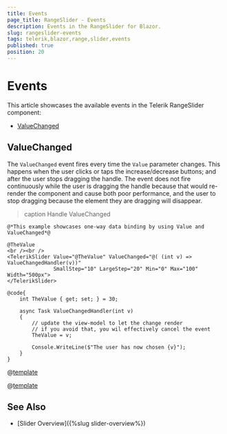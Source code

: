 ```yaml
---
title: Events
page_title: RangeSlider - Events
description: Events in the RangeSlider for Blazor.
slug: rangeslider-events
tags: telerik,blazor,range,slider,events
published: true
position: 20
---
```


# Events

This article showcases the available events in the Telerik RangeSlider component:

* [ValueChanged](#valuechanged)

## ValueChanged

The `ValueChanged` event fires every time the `Value` parameter changes. This happens when the user clicks or taps the increase/decrease buttons; and after the user stops dragging the handle. The event does not fire continuously while the user is dragging the handle because that would re-render the component and cause both poor performance, and the user to stop dragging because the element they are dragging will disappear.

>caption Handle ValueChanged

````CSHTML
@*This example showcases one-way data binding by using Value and ValueChanged*@

@TheValue
<br /><br />
<TelerikSlider Value="@TheValue" ValueChanged="@( (int v) => ValueChangedHandler(v))"
               SmallStep="10" LargeStep="20" Min="0" Max="100" Width="500px">
</TelerikSlider>

@code{
    int TheValue { get; set; } = 30;

    async Task ValueChangedHandler(int v)
    {
        // update the view-model to let the change render
        // if you avoid that, you wil effectively cancel the event
        TheValue = v;

        Console.WriteLine($"The user has now chosen {v}");
    }
}
````

@[template](/_contentTemplates/common/general-info.md#event-callback-can-be-async)

@[template](/_contentTemplates/common/issues-and-warnings.md#valuechanged-lambda-required)


## See Also

* [Slider Overview]({%slug slider-overview%})